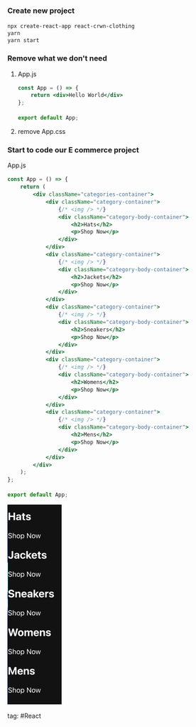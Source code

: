 ### Create new project
```shell
npx create-react-app react-crwn-clothing
yarn 
yarn start
```

### Remove what we don't need
1. App.js
	```jsx
	const App = () => {
		return <div>Hello World</div>
	};
	
	export default App;
	```
2. remove App.css

### Start to code our E commerce project
App.js
```jsx
const App = () => {
	return (
		<div className="categories-container">
			<div className="category-container">
				{/* <img /> */}
				<div className="category-body-container">
					<h2>Hats</h2>
					<p>Shop Now</p>
				</div>
			</div>
			<div className="category-container">
				{/* <img /> */}
				<div className="category-body-container">
					<h2>Jackets</h2>
					<p>Shop Now</p>
				</div>
			</div>
			<div className="category-container">
				{/* <img /> */}
				<div className="category-body-container">
					<h2>Sneakers</h2>
					<p>Shop Now</p>
				</div>
			</div>
			<div className="category-container">
				{/* <img /> */}
				<div className="category-body-container">
					<h2>Womens</h2>
					<p>Shop Now</p>
				</div>
			</div>
			<div className="category-container">
				{/* <img /> */}
				<div className="category-body-container">
					<h2>Mens</h2>
					<p>Shop Now</p>
				</div>
			</div>
		</div>
	);
};

export default App;
```
![](./photo/Pasted%20image%2020230429175245.png)

tag: #React